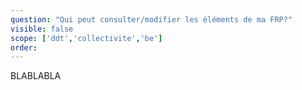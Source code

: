 ```yaml
---
question: "Qui peut consulter/modifier les éléments de ma FRP?"
visible: false
scope: ['ddt','collectivite','be']
order: 
---
```


BLABLABLA
